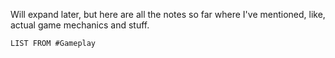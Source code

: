 Will expand later, but here are all the notes so far where I've mentioned, like, actual game mechanics and stuff.
```dataview
LIST FROM #Gameplay 
```